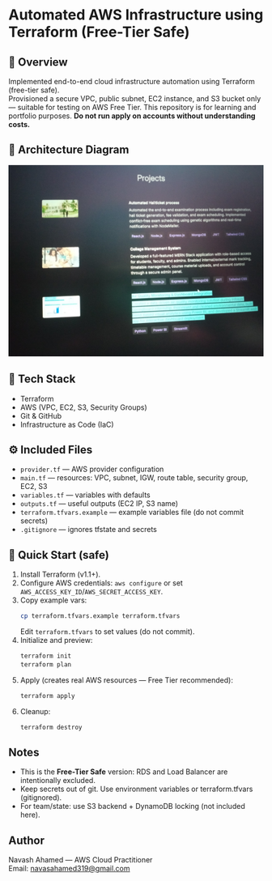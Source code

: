 # Automated AWS Infrastructure using Terraform (Free-Tier Safe)

## 📘 Overview
Implemented end-to-end cloud infrastructure automation using Terraform (free-tier safe).  
Provisioned a secure VPC, public subnet, EC2 instance, and S3 bucket only — suitable for testing on AWS Free Tier.
This repository is for learning and portfolio purposes. **Do not run apply on accounts without understanding costs.**

## 🧠 Architecture Diagram
![AWS Architecture Diagram](design/aws-architecture-diagram.png)

## 🧩 Tech Stack
- Terraform  
- AWS (VPC, EC2, S3, Security Groups)  
- Git & GitHub  
- Infrastructure as Code (IaC)

## ⚙️ Included Files
- `provider.tf` — AWS provider configuration  
- `main.tf` — resources: VPC, subnet, IGW, route table, security group, EC2, S3  
- `variables.tf` — variables with defaults  
- `outputs.tf` — useful outputs (EC2 IP, S3 name)  
- `terraform.tfvars.example` — example variables file (do not commit secrets)  
- `.gitignore` — ignores tfstate and secrets

## 🚀 Quick Start (safe)
1. Install Terraform (v1.1+).  
2. Configure AWS credentials: `aws configure` or set `AWS_ACCESS_KEY_ID`/`AWS_SECRET_ACCESS_KEY`.  
3. Copy example vars:
   ```bash
   cp terraform.tfvars.example terraform.tfvars
   ```
   Edit `terraform.tfvars` to set values (do not commit).
4. Initialize and preview:
   ```bash
   terraform init
   terraform plan
   ```
5. Apply (creates real AWS resources — Free Tier recommended):
   ```bash
   terraform apply
   ```
6. Cleanup:
   ```bash
   terraform destroy
   ```

## Notes
- This is the **Free-Tier Safe** version: RDS and Load Balancer are intentionally excluded.
- Keep secrets out of git. Use environment variables or terraform.tfvars (gitignored).
- For team/state: use S3 backend + DynamoDB locking (not included here).

## Author
Navash Ahamed — AWS Cloud Practitioner  
Email: navasahamed319@gmail.com
